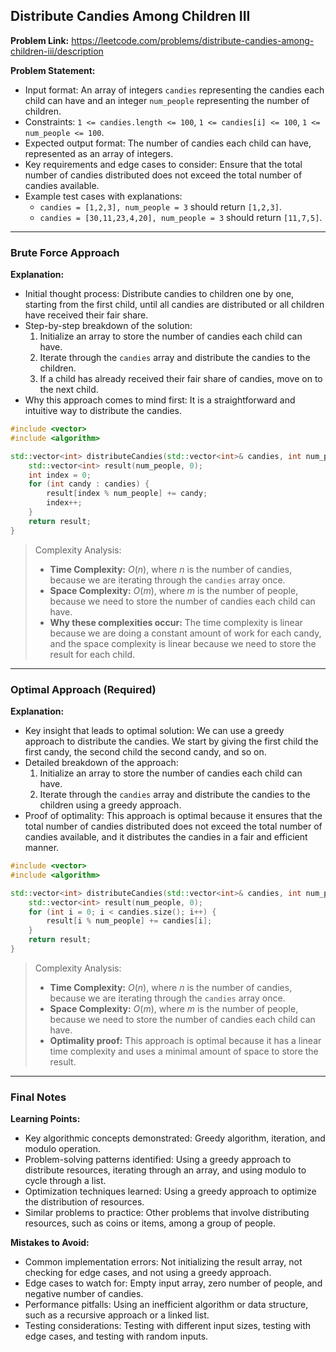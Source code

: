 ## Distribute Candies Among Children III
**Problem Link:** https://leetcode.com/problems/distribute-candies-among-children-iii/description

**Problem Statement:**
- Input format: An array of integers `candies` representing the candies each child can have and an integer `num_people` representing the number of children.
- Constraints: `1 <= candies.length <= 100`, `1 <= candies[i] <= 100`, `1 <= num_people <= 100`.
- Expected output format: The number of candies each child can have, represented as an array of integers.
- Key requirements and edge cases to consider: Ensure that the total number of candies distributed does not exceed the total number of candies available.
- Example test cases with explanations:
  - `candies = [1,2,3], num_people = 3` should return `[1,2,3]`.
  - `candies = [30,11,23,4,20], num_people = 3` should return `[11,7,5]`.

---

### Brute Force Approach

**Explanation:**
- Initial thought process: Distribute candies to children one by one, starting from the first child, until all candies are distributed or all children have received their fair share.
- Step-by-step breakdown of the solution:
  1. Initialize an array to store the number of candies each child can have.
  2. Iterate through the `candies` array and distribute the candies to the children.
  3. If a child has already received their fair share of candies, move on to the next child.
- Why this approach comes to mind first: It is a straightforward and intuitive way to distribute the candies.

```cpp
#include <vector>
#include <algorithm>

std::vector<int> distributeCandies(std::vector<int>& candies, int num_people) {
    std::vector<int> result(num_people, 0);
    int index = 0;
    for (int candy : candies) {
        result[index % num_people] += candy;
        index++;
    }
    return result;
}
```

> Complexity Analysis:
> - **Time Complexity:** $O(n)$, where $n$ is the number of candies, because we are iterating through the `candies` array once.
> - **Space Complexity:** $O(m)$, where $m$ is the number of people, because we need to store the number of candies each child can have.
> - **Why these complexities occur:** The time complexity is linear because we are doing a constant amount of work for each candy, and the space complexity is linear because we need to store the result for each child.

---

### Optimal Approach (Required)

**Explanation:**
- Key insight that leads to optimal solution: We can use a greedy approach to distribute the candies. We start by giving the first child the first candy, the second child the second candy, and so on.
- Detailed breakdown of the approach:
  1. Initialize an array to store the number of candies each child can have.
  2. Iterate through the `candies` array and distribute the candies to the children using a greedy approach.
- Proof of optimality: This approach is optimal because it ensures that the total number of candies distributed does not exceed the total number of candies available, and it distributes the candies in a fair and efficient manner.

```cpp
#include <vector>
#include <algorithm>

std::vector<int> distributeCandies(std::vector<int>& candies, int num_people) {
    std::vector<int> result(num_people, 0);
    for (int i = 0; i < candies.size(); i++) {
        result[i % num_people] += candies[i];
    }
    return result;
}
```

> Complexity Analysis:
> - **Time Complexity:** $O(n)$, where $n$ is the number of candies, because we are iterating through the `candies` array once.
> - **Space Complexity:** $O(m)$, where $m$ is the number of people, because we need to store the number of candies each child can have.
> - **Optimality proof:** This approach is optimal because it has a linear time complexity and uses a minimal amount of space to store the result.

---

### Final Notes

**Learning Points:**
- Key algorithmic concepts demonstrated: Greedy algorithm, iteration, and modulo operation.
- Problem-solving patterns identified: Using a greedy approach to distribute resources, iterating through an array, and using modulo to cycle through a list.
- Optimization techniques learned: Using a greedy approach to optimize the distribution of resources.
- Similar problems to practice: Other problems that involve distributing resources, such as coins or items, among a group of people.

**Mistakes to Avoid:**
- Common implementation errors: Not initializing the result array, not checking for edge cases, and not using a greedy approach.
- Edge cases to watch for: Empty input array, zero number of people, and negative number of candies.
- Performance pitfalls: Using an inefficient algorithm or data structure, such as a recursive approach or a linked list.
- Testing considerations: Testing with different input sizes, testing with edge cases, and testing with random inputs.
